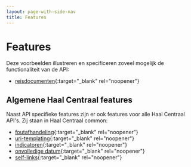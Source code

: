 ```yaml
---
layout: page-with-side-nav
title: Features
---
```

# Features
Deze voorbeelden illustreren en specificeren zoveel mogelijk de functionaliteit van de API:

- [reisdocumenten](https://github.com/BRP-API/Haal-Centraal-Reisdocumenten-bevragen/blob/master/features/reisdocumenten.feature){:target="_blank" rel="noopener"}

## Algemene Haal Centraal features
Naast API specifieke features zijn er ook features voor alle Haal Centraal API's. Zij staan in Haal Centraal common:
- [foutafhandeling](https://github.com/VNG-Realisatie/Haal-Centraal-common/blob/master/features/foutafhandeling.feature){:target="_blank" rel="noopener"}
- [uri-templating](https://github.com/VNG-Realisatie/Haal-Centraal-common/blob/master/features/uri-templating.feature){:target="_blank" rel="noopener"}
- [indicatoren](https://github.com/VNG-Realisatie/Haal-Centraal-common/blob/master/features/indicatoren.feature){:target="_blank" rel="noopener"}
- [onvolledige datum](https://github.com/VNG-Realisatie/Haal-Centraal-common/blob/master/features/onvolledige_datum.feature){:target="_blank" rel="noopener"}
- [self-links](https://github.com/VNG-Realisatie/Haal-Centraal-common/blob/master/features/self-links.feature){:target="_blank" rel="noopener"}
